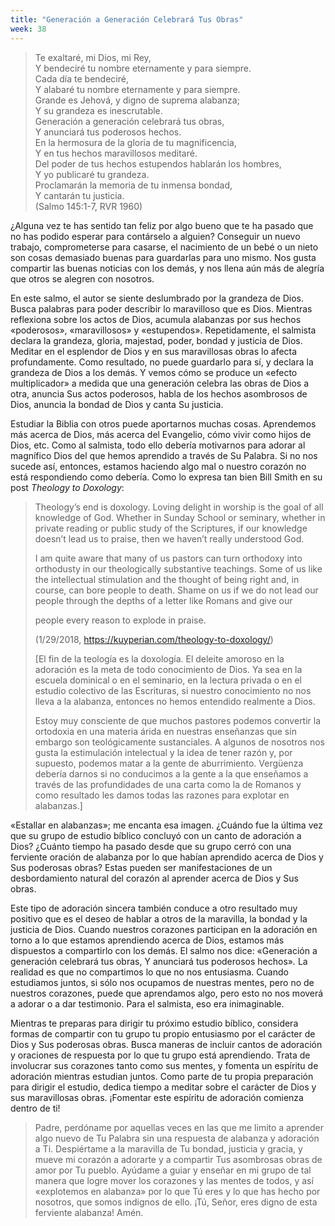 ```yaml
---
title: "Generación a Generación Celebrará Tus Obras"
week: 38
---
```


> Te exaltaré, mi Dios, mi Rey,\
> Y bendeciré tu nombre eternamente y para siempre.\
> Cada día te bendeciré,\
> Y alabaré tu nombre eternamente y para siempre. \
> Grande es Jehová, y digno de suprema alabanza;\
> Y su grandeza es inescrutable. \
> Generación a generación celebrará tus obras,\
> Y anunciará tus poderosos hechos. \
> En la hermosura de la gloria de tu magnificencia,\
> Y en tus hechos maravillosos meditaré.\
> Del poder de tus hechos estupendos hablarán los hombres,\
> Y yo publicaré tu grandeza. \
> Proclamarán la memoria de tu inmensa bondad,\
> Y cantarán tu justicia. \
> (Salmo 145:1-7, RVR 1960)

¿Alguna vez te has sentido tan feliz por algo bueno que te ha pasado
que no has podido esperar para contárselo a alguien? Conseguir un nuevo
trabajo, comprometerse para casarse, el nacimiento de un bebé o un nieto
son cosas demasiado buenas para guardarlas para uno mismo. Nos gusta
compartir las buenas noticias con los demás, y nos llena aún más de
alegría que otros se alegren con nosotros.

En este salmo, el autor se siente deslumbrado por la grandeza de Dios.
Busca palabras para poder describir lo maravilloso que es Dios. Mientras
reflexiona sobre los actos de Dios, acumula alabanzas por sus hechos
«poderosos», «maravillosos» y «estupendos». Repetidamente, el salmista
declara la grandeza, gloria, majestad, poder, bondad y justicia de Dios.
Meditar en el esplendor de Dios y en sus maravillosas obras lo afecta
profundamente. Como resultado, no puede guardarlo para sí, y declara la
grandeza de Dios a los demás. Y vemos cómo se produce un «efecto
multiplicador» a medida que una generación celebra las obras de Dios a
otra, anuncia Sus actos poderosos, habla de los hechos asombrosos de
Dios, anuncia la bondad de Dios y canta Su justicia.

Estudiar la Biblia con otros puede aportarnos muchas cosas. Aprendemos
más acerca de Dios, más acerca del Evangelio, cómo vivir como hijos de
Dios, etc. Como al salmista, todo ello debería motivarnos para adorar al
magnífico Dios del que hemos aprendido a través de Su Palabra. Si no nos
sucede así, entonces, estamos haciendo algo mal o nuestro corazón no
está respondiendo como debería. Como lo expresa tan bien Bill Smith en
su post *Theology to Doxology*:

> Theology’s end is doxology. Loving delight in worship is the goal of
> all knowledge of God. Whether in Sunday School or seminary, whether in
> private reading or public study of the Scriptures, if our knowledge
> doesn’t lead us to praise, then we haven’t really understood God.
>
> I am quite aware that many of us pastors can turn orthodoxy into
> orthodusty in our theologically substantive teachings. Some of us like
> the intellectual stimulation and the thought of being right and, in
> course, can bore people to death. Shame on us if we do not lead our
> people through the depths of a letter like Romans and give our
>
> people every reason to explode in praise.
>
> (1/29/2018, https://kuyperian.com/theology-to-doxology/)
>
> \[El fin de la teología es la doxología. El deleite amoroso en la
> adoración es la meta de todo conocimiento de Dios. Ya sea en la
> escuela dominical o en el seminario, en la lectura privada o en el
> estudio colectivo de las Escrituras, si nuestro conocimiento no nos
> lleva a la alabanza, entonces no hemos entendido realmente a Dios.
>
> Estoy muy consciente de que muchos pastores podemos convertir la
> ortodoxia en una materia árida en nuestras enseñanzas que sin embargo
> son teológicamente sustanciales. A algunos de nosotros nos gusta la
> estimulación intelectual y la idea de tener razón y, por supuesto,
> podemos matar a la gente de aburrimiento. Vergüenza debería darnos si
> no conducimos a la gente a la que enseñamos a través de las
> profundidades de una carta como la de Romanos y como resultado les
> damos todas las razones para explotar en alabanzas.\]

«Estallar en alabanzas»; me encanta esa imagen. ¿Cuándo fue la última
vez que su grupo de estudio bíblico concluyó con un canto de adoración a
Dios? ¿Cuánto tiempo ha pasado desde que su grupo cerró con una
ferviente oración de alabanza por lo que habían aprendido acerca de Dios
y Sus poderosas obras? Estas pueden ser manifestaciones de un
desbordamiento natural del corazón al aprender acerca de Dios y Sus
obras.

Este tipo de adoración sincera también conduce a otro resultado muy
positivo que es el deseo de hablar a otros de la maravilla, la bondad y
la justicia de Dios. Cuando nuestros corazones participan en la
adoración en torno a lo que estamos aprendiendo acerca de Dios, estamos
más dispuestos a compartirlo con los demás. El salmo nos dice:
«Generación a generación celebrará tus obras, Y anunciará tus poderosos
hechos»*.* La realidad es que no compartimos lo que no nos entusiasma.
Cuando estudiamos juntos, si sólo nos ocupamos de nuestras mentes, pero
no de nuestros corazones, puede que aprendamos algo, pero esto no nos
moverá a adorar o a dar testimonio. Para el salmista, eso era
inimaginable.

Mientras te preparas para dirigir tu próximo estudio bíblico, considera
formas de compartir con tu grupo tu propio entusiasmo por el carácter de
Dios y Sus poderosas obras. Busca maneras de incluir cantos de adoración
y oraciones de respuesta por lo que tu grupo está aprendiendo. Trata de
involucrar sus corazones tanto como sus mentes, y fomenta un espíritu de
adoración mientras estudian juntos. Como parte de tu propia preparación
para dirigir el estudio, dedica tiempo a meditar sobre el carácter de
Dios y sus maravillosas obras. ¡Fomentar este espíritu de adoración
comienza dentro de ti!

> Padre, perdóname por aquellas veces en las que me limito a aprender
> algo nuevo de Tu Palabra sin una respuesta de alabanza y adoración a
> Ti. Despiértame a la maravilla de Tu bondad, justicia y gracia, y
> mueve mi corazón a adorarte y a compartir Tus asombrosas obras de amor
> por Tu pueblo. Ayúdame a guiar y enseñar en mi grupo de tal manera que
> logre mover los corazones y las mentes de todos, y así «explotemos en
> alabanza» por lo que Tú eres y lo que has hecho por nosotros, que
> somos indignos de ello. ¡Tú, Señor, eres digno de esta ferviente
> alabanza! Amén.
